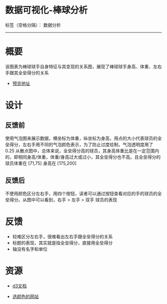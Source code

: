 ﻿# 数据可视化-棒球分析

标签（空格分隔）： 数据分析

---

# 概要
该图表为棒球球手自身特征与其变现的关系图，展现了棒球球手身高、体重、左右手跟其全垒得分的关系
+ [预览地址][3]

# 设计
## 反馈前
使用气泡图来展示数据，横坐标为体重，纵坐标为身高，用点的大小代表球员的全垒得分，左右手用不同的气泡颜色表示，为了防止过度绘制，气泡透明度用了0.25
从散点图中，总体来说，全垒得分高的球员，其身高体重比是在一定范围内的，即相同身高/体重，体重/身高过大或过小，其全垒得分也不高。且全垒得分的球员体重在 [71,75] 身高在 [175,200]

## 反馈后
不使用颜色区分左右手，用四个按钮，读者可以通过按钮查看对应的手的球员的全垒得分。从图中可以看到，右手 > 左手 > 双手 球员的表现


# 反馈
+ 较难区分左右手，很难看出左右手跟全垒得分的关系
+ 标题的表现，其实就是指全垒得分，直接用全垒得分
+ 轴没有名字和单位


# 资源
+ [d3文档][1]
+ [选颜色的网站][2]


  [1]: https://github.com/d3/d3/wiki/API--%E4%B8%AD%E6%96%87%E6%89%8B%E5%86%8C
  [2]: https://flatuicolors.com/palette/defo
  [3]: http://candycute.cn/baseball/baseball-final.html